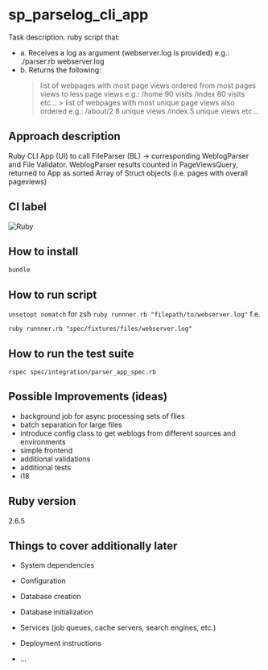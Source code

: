 # sp_parselog_cli_app

Task description.
ruby script that:

- a. Receives a log as argument (webserver.log is provided) e.g.: ./parser.rb webserver.log
- b. Returns the following:
  > list of webpages with most page views ordered from most pages views to less page views e.g.:
  > /home 90 visits /index 80 visits etc... > list of webpages with most unique page views also ordered
  > e.g.:
  > /about/2 8 unique views
  > /index 5 unique views etc...

## Approach description

Ruby CLI App (UI) to call FileParser (BL) -> curresponding WeblogParser and File Validator.
WeblogParser results counted in PageViewsQuery, returned to App as sorted Array of Struct objects (i.e. pages with overall pageviews)

## CI label

![Ruby](https://github.com/kirylpl/sp_parselog_cli_app/workflows/Ruby/badge.svg)

## How to install

`bundle`

## How to run script

`unsetopt nomatch` for zsh
`ruby runnner.rb "filepath/to/webserver.log"`
f.e.

`ruby runnner.rb "spec/fixtures/files/webserver.log"`

## How to run the test suite

`rspec spec/integration/parser_app_spec.rb`

## Possible Improvements (ideas)

- background job for async processing sets of files
- batch separation for large files
- introduce config class to get weblogs from different sources and environments
- simple frontend
- additional validations
- additional tests
- i18

## Ruby version

2.6.5

## Things to cover additionally later

- System dependencies

- Configuration

- Database creation

- Database initialization

- Services (job queues, cache servers, search engines, etc.)

- Deployment instructions

- ...
